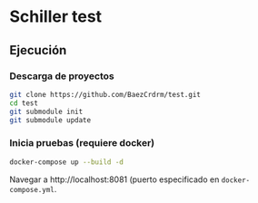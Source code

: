 # Schiller test

## Ejecución

### Descarga de proyectos

```bash
git clone https://github.com/BaezCrdrm/test.git
cd test
git submodule init
git submodule update
```

### Inicia pruebas (requiere docker)

```bash
docker-compose up --build -d
```

Navegar a http://localhost:8081 (puerto especificado en `docker-compose.yml`.
